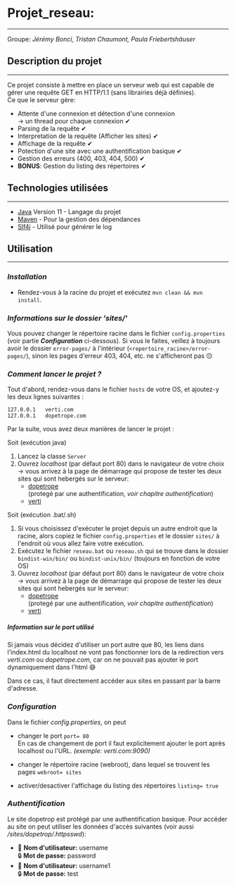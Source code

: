 # Projet_reseau:

----
Groupe: *Jérémy Bonci, Tristan Chaumont, Paula Friebertshäuser*


## Description du projet  


--------------------


Ce projet consiste à mettre en place un serveur web qui est capable de gérer une requête GET en HTTP/1.1 (sans librairies déjà définies).  
Ce que le serveur gère:
* Attente d'une connexion et détection d'une connexion   
  &rarr; un thread pour chaque connexion  ✔
*  Parsing de la requête   ✔
* Interpretation de la requête (Afficher les sites) ✔
* Affichage de la requête ✔
* Potection d'une site avec une authentification basique ✔
* Gestion des erreurs (400, 403, 404, 500) ✔
* **BONUS**: Gestion du listing des répertoires ✔
️


## Technologies utilisées

--------------------
* [Java](https://docs.oracle.com/en/java/javase/13/docs/api/index.html) Version 11  - Langage du projet
* [Maven](https://maven.apache.org/) -  Pour la gestion des dépendances
* [Slf4j](http://slf4j.org/manual.html) - Utilisé pour générer le log

## Utilisation  

--------------------

### *Installation*

* Rendez-vous à la racine du projet et exécutez `mvn clean && mvn install`.

### *Informations sur le dossier 'sites/'*

Vous pouvez changer le répertoire racine dans le fichier `config.properties` (voir partie ***Configuration*** ci-dessous).
Si vous le faites, veillez à toujours avoir le dossier `error-pages/` à l'intérieur (`<repertoire_racine>/error-pages/`), sinon les pages d'erreur 403, 404, etc. ne s'afficheront pas 😔

### *Comment lancer le projet ?*

Tout d'abord, rendez-vous dans le fichier `hosts` de votre OS, et ajoutez-y les deux lignes suivantes :
```
127.0.0.1	verti.com
127.0.0.1	dopetrope.com
```

Par la suite, vous avez deux manières de lancer le projet : 

Soit (exécution java) 
1.  Lancez la classe `Server` 
2.  Ouvrez *localhost* (par défaut port 80) dans le navigateur de votre choix  
    &rarr; vous arrivez à la page de démarrage qui propose de tester les deux sites qui sont hebergés sur le serveur:
    * [dopetrope](http://dopetrope.com)   
      (protegé par une authentification, *voir chapitre authentification*)
    * [verti](http://verti.com)  

Soit (exécution .bat/.sh) 
1. Si vous choisissez d'exécuter le projet depuis un autre endroit que la racine, alors copiez le fichier `config.properties` et le dossier `sites/` à l'endroit où vous allez faire votre exécution.
2. Exécutez le fichier `reseau.bat` ou `reseau.sh` qui se trouve dans le dossier `bindist-win/bin/` ou `bindist-unix/bin/` (toujours en fonction de votre OS) 
3. Ouvrez *localhost* (par défaut port 80) dans le navigateur de votre choix  
   &rarr; vous arrivez à la page de démarrage qui propose de tester les deux sites qui sont hebergés sur le serveur:
   * [dopetrope](http://dopetrope.com)   
     (protegé par une authentification, *voir chapitre authentification*)
   * [verti](http://verti.com)  

##### *Information sur le port utilisé*

Si jamais vous décidez d'utiliser un port autre que 80, les liens dans l'index.html du localhost ne vont pas fonctionner lors de la redirection vers *verti.com* ou *dopetrope.com*, car on ne pouvait pas ajouter le port dynamiquement dans l'html 😅 

Dans ce cas, il faut directement accéder aux sites en passant par la barre d'adresse.

### *Configuration*  

Dans le fichier *config.properties*, on peut 
* changer le port `port= 80`  
  En cas de changement de port
  il faut explicitement ajouter le port après localhost ou l'URL. *(exemple: verti.com:9090)*      
    
* changer le répertoire racine (webroot), dans lequel se trouvent les pages `webroot= sites`
* activer/desactiver l'affichage du listing des répertoires `listing= true`



### *Authentification*  

Le site dopetrop est protégé par une authentification basique. Pour accéder au site on peut utiliser les données d'accès suivantes (voir aussi */sites/dopetrop/.httpsswd*):  
* 👤 **Nom d'utilisateur:** username   
  🔒 **Mot de passe:** password
* 👤 **Nom d'utilisateur:** username1  
  🔒 **Mot de passe:** test


